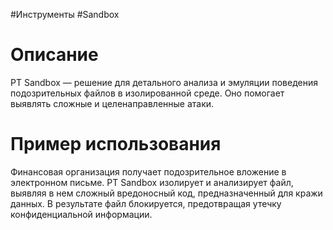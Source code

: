 #Инструменты #Sandbox

# Описание

PT Sandbox — решение для детального анализа и эмуляции поведения подозрительных файлов в изолированной среде. Оно помогает выявлять сложные и целенаправленные атаки.

# Пример использования

Финансовая организация получает подозрительное вложение в электронном письме. PT Sandbox изолирует и анализирует файл, выявляя в нем сложный вредоносный код, предназначенный для кражи данных. В результате файл блокируется, предотвращая утечку конфиденциальной информации.